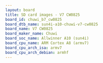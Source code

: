 ```yaml
---
layout: board
title: SD card images - V7 CW0825
board_id: chuwi_b7_cw0825
board_dtb_name: sun4i-a10-chuwi-v7-cw0825
board_name: V7 CW0825
board_maker_name: Chuwi
board_soc_name: Allwinner A10 (sun4i)
board_cpu_name: ARM Cortex A8 (armv7)
board_cpu_arch_isa: armv7
board_cpu_arch_debian: armhf
---
```

